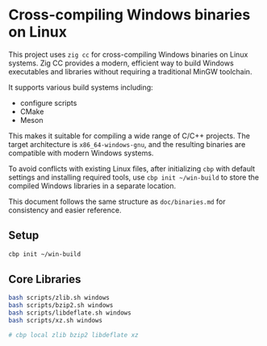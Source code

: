 # Cross-compiling Windows binaries on Linux

This project uses `zig cc` for cross-compiling Windows binaries on Linux systems. Zig CC provides a
modern, efficient way to build Windows executables and libraries without requiring a traditional
MinGW toolchain.

It supports various build systems including:

- configure scripts
- CMake
- Meson

This makes it suitable for compiling a wide range of C/C++ projects. The target architecture is
`x86_64-windows-gnu`, and the resulting binaries are compatible with modern Windows systems.

To avoid conflicts with existing Linux files, after initializing `cbp` with default settings and
installing required tools, use `cbp init ~/win-build` to store the compiled Windows libraries in a
separate location.

This document follows the same structure as `doc/binaries.md` for consistency and easier reference.

## Setup

```bash
cbp init ~/win-build

```

## Core Libraries

```bash
bash scripts/zlib.sh windows
bash scripts/bzip2.sh windows
bash scripts/libdeflate.sh windows
bash scripts/xz.sh windows

# cbp local zlib bzip2 libdeflate xz

```
